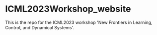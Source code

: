 # ICML2023Workshop_website
This is the repo for the ICML2023 workshop 'New Frontiers in Learning, Control, and Dynamical Systems'.
